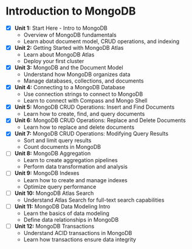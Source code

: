 # Introduction to MongoDB

- [X] **Unit 1:** Start Here - Intro to MongoDB
  - Overview of MongoDB fundamentals
  - Learn about document model, CRUD operations, and indexing
- [X] **Unit 2:** Getting Started with MongoDB Atlas
  - Learn about MongoDB Atlas
  - Deploy your first cluster
- [X] **Unit 3:** MongoDB and the Document Model
  - Understand how MongoDB organizes data
  - Manage databases, collections, and documents
- [X] **Unit 4:** Connecting to a MongoDB Database
  - Use connection strings to connect to MongoDB
  - Learn to connect with Compass and Mongo Shell
- [X] **Unit 5:** MongoDB CRUD Operations: Insert and Find Documents
  - Learn how to create, find, and query documents
- [x] **Unit 6:** MongoDB CRUD Operations: Replace and Delete Documents
  - Learn how to replace and delete documents
- [X] **Unit 7:** MongoDB CRUD Operations: Modifying Query Results
  - Sort and limit query results
  - Count documents in MongoDB
- [ ] **Unit 8:** MongoDB Aggregation
  - Learn to create aggregation pipelines
  - Perform data transformation and analysis
- [ ] **Unit 9:** MongoDB Indexes
  - Learn how to create and manage indexes
  - Optimize query performance
- [ ] **Unit 10:** MongoDB Atlas Search
  - Understand Atlas Search for full-text search capabilities
- [ ] **Unit 11:** MongoDB Data Modeling Intro
  - Learn the basics of data modeling
  - Define data relationships in MongoDB
- [ ] **Unit 12:** MongoDB Transactions
  - Understand ACID transactions in MongoDB
  - Learn how transactions ensure data integrity
